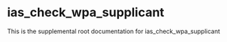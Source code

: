 # ias_check_wpa_supplicant

This is the supplemental root documentation for ias_check_wpa_supplicant
